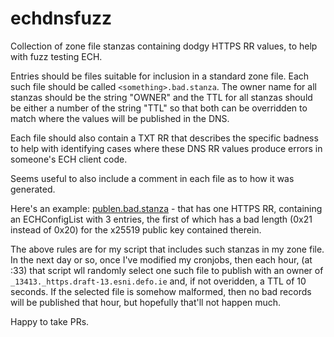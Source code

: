 # echdnsfuzz

Collection of zone file stanzas containing dodgy HTTPS RR values, to help with fuzz testing ECH.

Entries should be files suitable for inclusion in a standard zone file. Each such file should be
called ``<something>.bad.stanza``. The owner name for all stanzas should be the string "OWNER"
and the TTL for all stanzas should be either a number of the string "TTL" so that both can be
overridden to match where the values will be published in the DNS. 

Each file should also contain a TXT RR that describes the specific badness to help with 
identifying cases where these DNS RR values produce errors in someone's ECH client code.

Seems useful to also include a comment in each file as to how it was generated.

Here's an example: [publen.bad.stanza](publen.bad.stanza) - that has one 
HTTPS RR, containing an ECHConfigList with 3 entries, the first of which has a
bad length (0x21 instead of 0x20) for the x25519 public key contained therein.

The above rules are for my script that includes such stanzas in my zone file.
In the next day or so, once I've modified my cronjobs, then each hour, (at :33)
that script wll randomly select one such file to publish with an owner of
``_13413._https.draft-13.esni.defo.ie`` and, if not overidden, a TTL of 10
seconds.  If the selected file is somehow malformed, then no bad records will be
published that hour, but hopefully that'll not happen much.

Happy to take PRs.
